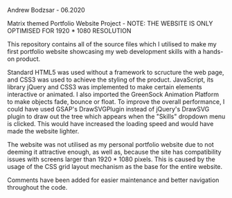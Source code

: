 Andrew Bodzsar - 06.2020

Matrix themed Portfolio Website Project - NOTE: THE WEBSITE IS ONLY OPTIMISED FOR 1920 * 1080 RESOLUTION

This repository contains all of the source files which I utilised to make my first portfolio website showcasing my web development skills with a hands-on product.

Standard HTML5 was used without a framework to scructure the web page, and CSS3 was used to achieve the styling of the product. JavaScript, its library jQuery and CSS3 was implemented to make certain elements interactive or animated. I also imported the GreenSock Animation Platform to make objects fade, bounce or float. To improve the overall performance, I could have used GSAP's DrawSVGPlugin instead of jQuery's DrawSVG plugin to draw out the tree which appears when the "Skills" dropdown menu is clicked. This would have increased the loading speed and would have made the website lighter.

The website was not utilised as my personal portfolio website due to not deeming it attractive enough, as well as, because the site has compatibility issues with screens larger than 1920 * 1080 pixels. This is caused by the usage of the CSS grid layout mechanism as the base for the entire website. 

Comments have been added for easier maintenance and better navigation throughout the code.
